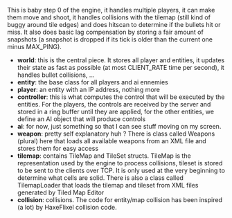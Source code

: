 This is baby step 0 of the engine, it handles multiple players, it can make them move and shoot, it handles collisions with the tilemap (still kind of buggy around tile edges) and does hitscan to determine if the bullets hit or miss. It also does basic lag compensation by storing a fair amount of snapshots (a snapshot is dropped if its tick is older than the current one minus MAX_PING).

- **world**:
  this is the central piece. It stores all player and entities, it updates their state as fast as possible (at most CLIENT_RATE time per second), it handles bullet collisions, ...
- **entity**: the base class for all players and ai ennemies
- **player**: an entity with an IP address, nothing more
- **controller**:
  this is what computes the control that will be executed by the entities. For the players, the controls are received by the server and stored in a ring buffer until they are applied, for the other entities, we define an AI object that will produce controls
- **ai**:
  for now, just something so that I can see stuff moving on my screen.
- **weapon**: pretty self explanatory huh ? There is class called Weapons (plural) here that loads all available weapons from an XML file and stores them for easy access
- **tilemap**:
  contains TileMap and TileSet structs. TileMap is the representation used by the engine to process collisions, tileset is stored to be sent to the clients over TCP. It is only used at the very beginning to determine what cells are solid.
  There is also a class called TilemapLoader that loads the tilemap and tileset from XML files generated by Tiled Map Editor
- **collision**: collisions. The code for entity/map collision has been inspired (a lot) by HaxeFlixel collision code.
